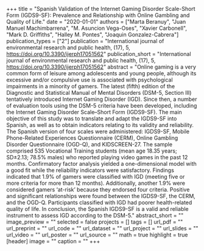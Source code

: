 +++
title = "Spanish Validation of the Internet Gaming Disorder Scale-Short Form (IGDS9-SF): Prevalence and Relationship with Online Gambling and Quality of Life."
date = "2020-01-01"
authors = ["Marta Beranuy", "Juan Manuel Machimbarrena", "M. Asuncion Vega-Oses", "Xavier Carbonell", "Mark D. Griffiths", "Halley M. Pontes", "Joaquin Gonzalez-Cabrera"]
publication_types = ["2"]
publication = "International journal of environmental research and public health, (17), 5, https://doi.org/10.3390/ijerph17051562"
publication_short = "International journal of environmental research and public health, (17), 5, https://doi.org/10.3390/ijerph17051562"
abstract = "Online gaming is a very common form of leisure among adolescents and young people, although its excessive and/or compulsive use is associated with psychological impairments in a minority of gamers. The latest (fifth) edition of the Diagnostic and Statistical Manual of Mental Disorders (DSM-5, Section III) tentatively introduced Internet Gaming Disorder (IGD). Since then, a number of evaluation tools using the DSM-5 criteria have been developed, including the Internet Gaming Disorder Scale–Short Form (IGDS9-SF). The main objective of this study was to translate and adapt the IGDS9-SF into Spanish, as well as to obtain indicators relating to its validity and reliability. The Spanish version of four scales were administered: IGDS9-SF, Mobile Phone-Related Experiences Questionnaire (CERM), Online Gambling Disorder Questionnaire (OGD-Q), and KIDSCREEN-27. The sample comprised 535 Vocational Training students (mean age 18.35 years; SD±2.13; 78.5% males) who reported playing video games in the past 12 months. Confirmatory factor analysis yielded a one-dimensional model with a good fit while the reliability indicators were satisfactory. Findings indicated that 1.9% of gamers were classified with IGD (meeting five or more criteria for more than 12 months). Additionally, another 1.9% were considered gamers ‘at-risk’ because they endorsed four criteria. Positive and significant relationships were found between the IGDS9-SF, the CERM, and the OGD-Q. Participants classified with IGD had poorer health-related quality of life. In conclusion, the Spanish IGDS9-SF is a valid and reliable instrument to assess IGD according to the DSM-5."
abstract_short = ""
image_preview = ""
selected = false
projects = []
tags = []
url_pdf = ""
url_preprint = ""
url_code = ""
url_dataset = ""
url_project = ""
url_slides = ""
url_video = ""
url_poster = ""
url_source = ""
math = true
highlight = true
[header]
image = ""
caption = ""
+++
